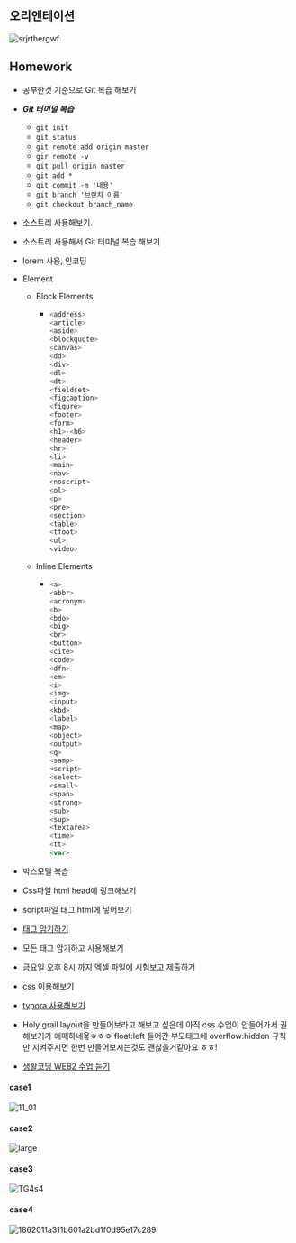 ##  오리엔테이션

![srjrthergwf](https://user-images.githubusercontent.com/33567964/71759076-1b64bb00-2eeb-11ea-8586-3626bd797b3a.png)


## Homework



+ 공부한것 기준으로 Git 복습 해보기

+ ***Git 터미널 복습***
  + `git init`
  + `git status`
  + `git remote add origin master`
  + `gir remote -v`
  + `git pull origin master`
  + `git add *`
  + `git commit -m '내용'`
  + `git branch '브렌치 이름'`
  + `git checkout branch_name`
  
+ 소스트리 사용해보기.

+ 소스트리 사용해서 Git 터미널 복습 해보기

+ lorem 사용, 인코딩

+ Element

  + Block Elements

    + ```js
      <address>
      <article>
      <aside>
      <blockquote>
      <canvas>
      <dd>
      <div>
      <dl>
      <dt>
      <fieldset>
      <figcaption>
      <figure>
      <footer>
      <form>
      <h1>-<h6>
      <header>
      <hr>
      <li>
      <main>
      <nav>
      <noscript>
      <ol>
      <p>
      <pre>
      <section>
      <table>
      <tfoot>
      <ul>
      <video>
      ```

    

  + Inline Elements

    + ```js
      <a>
      <abbr>
      <acronym>
      <b>
      <bdo>
      <big>
      <br>
      <button>
      <cite>
      <code>
      <dfn>
      <em>
      <i>
      <img>
      <input>
      <kbd>
      <label>
      <map>
      <object>
      <output>
      <q>
      <samp>
      <script>
      <select>
      <small>
      <span>
      <strong>
      <sub>
      <sup>
      <textarea>
      <time>
      <tt>
      <var>
      ```

      

+ 박스모델 복습

+ Css파일 html head에 링크해보기

+ script파일 태그 html에 넣어보기

+ [태그 암기하기](https://www.w3schools.com/tags/tag_doctype.asp)

+ 모든 태그 암기하고 사용해보기

+ 금요일 오후 8시 까지 엑셀 파일에 시험보고 제출하기

+ css 이용해보기

+ [typora  사용해보기](https://www.typora.io/)

+ Holy grail layout을 만들어보라고 해보고 싶은데 아직 css 수업이 안들어가서 권해보기가 애매하네욯ㅎㅎㅎ float:left 들어간 부모태그에 overflow:hidden 규칙만 지켜주시면 한번 만들어보시는것도 괜찮을거같아요 ㅎㅎ!

+ [생활코딩 WEB2 수업 듣기](https://opentutorials.org/course/3086)

#### case1
![11_01](https://user-images.githubusercontent.com/33567964/71775341-95b43e80-2fc2-11ea-8e5e-3be01682435d.png)




#### case2
![large](https://user-images.githubusercontent.com/33567964/71775324-48d06800-2fc2-11ea-80c0-681497631d7d.png)



#### case3
![TG4s4](https://user-images.githubusercontent.com/33567964/71775332-61408280-2fc2-11ea-9748-753e9d3c1dcb.jpg)


#### case4
![1862011a311b601a2bd1f0d95e17c289](https://user-images.githubusercontent.com/33567964/71775335-7f0de780-2fc2-11ea-8b26-0aa79f701ce1.png)
